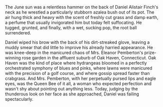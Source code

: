 The June sun was a relentless hammer on the back of Daniel Alistair Finch's neck as he wrestled a particularly stubborn azalea bush out of its pot. The air hung thick and heavy with the scent of freshly cut grass and damp earth, a perfume that usually invigorated him but today felt suffocating. He tugged, grunted, and finally, with a wet, sucking pop, the root ball surrendered.

Daniel wiped his brow with the back of his dirt-streaked glove, leaving a muddy smear that did little to improve his already harried appearance. He was knee-deep in the manicured chaos of Mrs. Eleanor Pemberton's prize-winning rose garden in the affluent suburb of Oak Haven, Connecticut. Oak Haven was the kind of place where hydrangeas bloomed in a perfectly orchestrated symphony of blues and pinks, where lawns were manicured with the precision of a golf course, and where gossip spread faster than crabgrass. And Mrs. Pemberton, with her perpetually pursed lips and eagle eyes, was the Queen Bee of it all, a woman who expected perfection and wasn't shy about pointing out anything less. Today, judging by the thunderous look on her face as she approached, Daniel was failing spectacularly.
